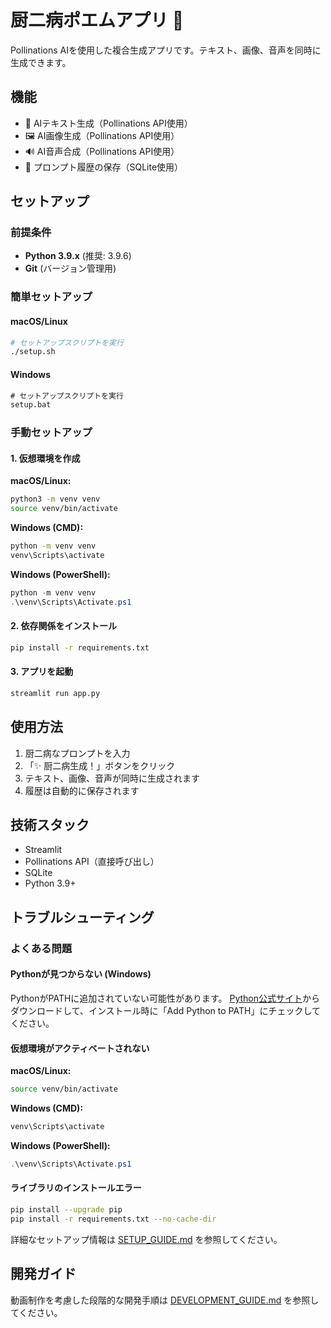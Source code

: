 # 厨二病ポエムアプリ 🎨

Pollinations AIを使用した複合生成アプリです。テキスト、画像、音声を同時に生成できます。

## 機能

- 📝 AIテキスト生成（Pollinations API使用）
- 🖼 AI画像生成（Pollinations API使用）
- 🔊 AI音声合成（Pollinations API使用）
- 💾 プロンプト履歴の保存（SQLite使用）

## セットアップ

### 前提条件
- **Python 3.9.x** (推奨: 3.9.6)
- **Git** (バージョン管理用)

### 簡単セットアップ

#### macOS/Linux
```bash
# セットアップスクリプトを実行
./setup.sh
```

#### Windows
```cmd
# セットアップスクリプトを実行
setup.bat
```

### 手動セットアップ

#### 1. 仮想環境を作成

**macOS/Linux:**
```bash
python3 -m venv venv
source venv/bin/activate
```

**Windows (CMD):**
```cmd
python -m venv venv
venv\Scripts\activate
```

**Windows (PowerShell):**
```powershell
python -m venv venv
.\venv\Scripts\Activate.ps1
```

#### 2. 依存関係をインストール
```bash
pip install -r requirements.txt
```

#### 3. アプリを起動
```bash
streamlit run app.py
```

## 使用方法

1. 厨二病なプロンプトを入力
2. 「✨ 厨二病生成！」ボタンをクリック
3. テキスト、画像、音声が同時に生成されます
4. 履歴は自動的に保存されます

## 技術スタック

- Streamlit
- Pollinations API（直接呼び出し）
- SQLite
- Python 3.9+

## トラブルシューティング

### よくある問題

#### Pythonが見つからない (Windows)
PythonがPATHに追加されていない可能性があります。
[Python公式サイト](https://www.python.org/downloads/)からダウンロードして、インストール時に「Add Python to PATH」にチェックしてください。

#### 仮想環境がアクティベートされない
**macOS/Linux:**
```bash
source venv/bin/activate
```

**Windows (CMD):**
```cmd
venv\Scripts\activate
```

**Windows (PowerShell):**
```powershell
.\venv\Scripts\Activate.ps1
```

#### ライブラリのインストールエラー
```bash
pip install --upgrade pip
pip install -r requirements.txt --no-cache-dir
```

詳細なセットアップ情報は [SETUP_GUIDE.md](SETUP_GUIDE.md) を参照してください。

## 開発ガイド

動画制作を考慮した段階的な開発手順は [DEVELOPMENT_GUIDE.md](DEVELOPMENT_GUIDE.md) を参照してください。
